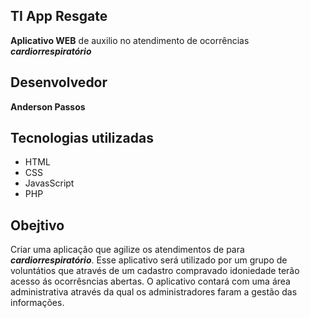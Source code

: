 ## TI App Resgate
**Aplicativo WEB** de auxilio no atendimento de ocorrências ***cardiorrespiratório***

## Desenvolvedor
**Anderson Passos**

## Tecnologias utilizadas
- HTML
- CSS
- JavasScript
- PHP

## Obejtivo
Criar uma aplicação que agilize os atendimentos de para ***cardiorrespiratório***. Esse aplicativo será utilizado por um grupo de voluntátios que através de um cadastro compravado idoniedade terão acesso ás ocorrêsncias abertas.
O aplicativo contará com uma área administrativa através da qual os administradores faram a gestão das informações.
